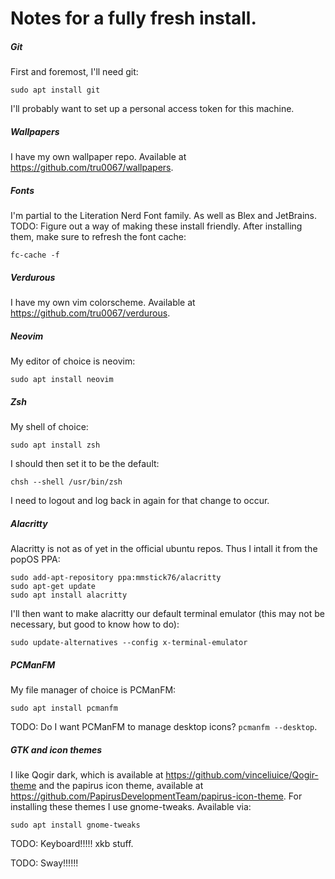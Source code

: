 # Notes for a fully fresh install.

##### Git
First and foremost, I'll need git:
```
sudo apt install git
```
I'll probably want to set up a personal access token for this machine.

##### Wallpapers
I have my own wallpaper repo. Available at
<https://github.com/tru0067/wallpapers>.

##### Fonts
I'm partial to the Literation Nerd Font family. As well as Blex and JetBrains.
TODO: Figure out a way of making these install friendly.
After installing them, make sure to refresh the font cache:
```
fc-cache -f
```

##### Verdurous
I have my own vim colorscheme. Available at
<https://github.com/tru0067/verdurous>.

##### Neovim
My editor of choice is neovim:
```
sudo apt install neovim
```

##### Zsh
My shell of choice:
```
sudo apt install zsh
```
I should then set it to be the default:
```
chsh --shell /usr/bin/zsh
```
I need to logout and log back in again for that change to occur.

##### Alacritty
Alacritty is not as of yet in the official ubuntu repos. Thus I intall it from
the popOS PPA:
```
sudo add-apt-repository ppa:mmstick76/alacritty
sudo apt-get update
sudo apt install alacritty
```
I'll then want to make alacritty our default terminal emulator (this may not be
necessary, but good to know how to do):
```
sudo update-alternatives --config x-terminal-emulator
```

##### PCManFM
My file manager of choice is PCManFM:
```
sudo apt install pcmanfm
```

TODO: Do I want PCManFM to manage desktop icons? `pcmanfm --desktop`.

##### GTK and icon themes
I like Qogir dark, which is available at
<https://github.com/vinceliuice/Qogir-theme> and the papirus icon theme,
available at <https://github.com/PapirusDevelopmentTeam/papirus-icon-theme>. For
installing these themes I use gnome-tweaks. Available via:
```
sudo apt install gnome-tweaks
```

TODO: Keyboard!!!!! xkb stuff.

TODO: Sway!!!!!!

